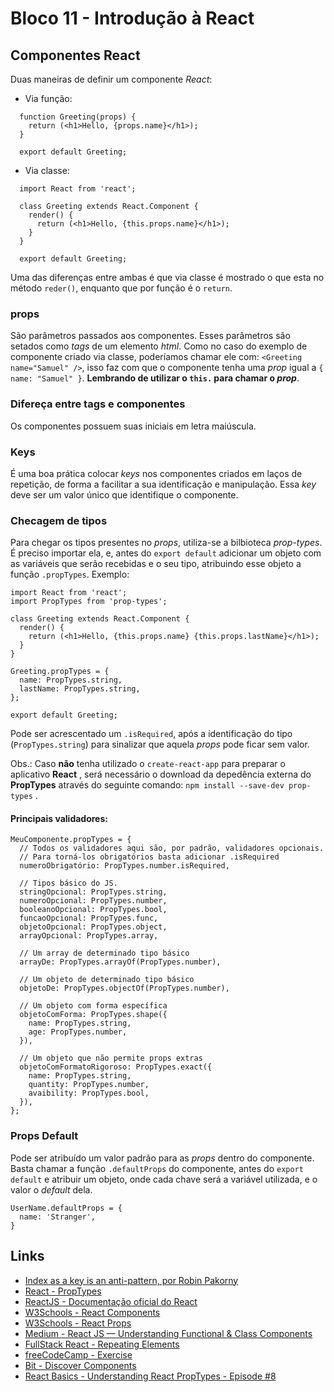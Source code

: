 # Bloco 11 - Introdução à React

## Componentes React

Duas maneiras de definir um componente *React*:

- Via função:

```
  function Greeting(props) {
    return (<h1>Hello, {props.name}</h1>);
  }

  export default Greeting;
```

- Via classe:

```
  import React from 'react';

  class Greeting extends React.Component {
    render() {
      return (<h1>Hello, {this.props.name}</h1>);
    }
  }

  export default Greeting;
```

Uma das diferenças entre ambas é que via classe é mostrado o que esta no método `reder()`, enquanto que por função é o `return`.

### props

São parâmetros passados aos componentes. Esses parâmetros são setados como *tags* de um elemento *html*. Como no caso do exemplo de componente criado via classe, poderíamos chamar ele com: `<Greeting name="Samuel" />`, isso faz com que o componente tenha uma *prop* igual a `{ name: "Samuel" }`. **Lembrando de utilizar o `this.` para chamar o *prop***.

### Difereça entre tags e componentes

Os componentes possuem suas iniciais em letra maiúscula.

### Keys

É uma boa prática colocar *keys* nos componentes criados em laços de repetição, de forma a facilitar a sua identificação e manipulação. Essa *key* deve ser um valor único que identifique o componente.

### Checagem de tipos

Para chegar os tipos presentes no *props*, utiliza-se a bilbioteca *prop-types*.
É preciso importar ela, e, antes do `export default` adicionar um objeto com as variáveis que serão recebidas e o seu tipo, atribuindo esse objeto a função `.propTypes`. Exemplo:

```
import React from 'react';
import PropTypes from 'prop-types';

class Greeting extends React.Component {
  render() {
    return (<h1>Hello, {this.props.name} {this.props.lastName}</h1>);
  }
}

Greeting.propTypes = {
  name: PropTypes.string,
  lastName: PropTypes.string,
};

export default Greeting;
```

Pode ser acrescentado um `.isRequired`, após a identificação do tipo (`PropTypes.string`) para sinalizar que aquela *props* pode ficar sem valor.

Obs.: Caso **não** tenha utilizado o `create-react-app` para preparar o aplicativo **React** , será necessário o download da depedência externa do **PropTypes** através do seguinte comando: `npm install --save-dev prop-types` .

#### Principais validadores:

```
MeuComponente.propTypes = {
  // Todos os validadores aqui são, por padrão, validadores opcionais.
  // Para torná-los obrigatórios basta adicionar .isRequired
  numeroObrigatório: PropTypes.number.isRequired,

  // Tipos básico do JS.
  stringOpcional: PropTypes.string,
  numeroOpcional: PropTypes.number,
  booleanoOpcional: PropTypes.bool,
  funcaoOpcional: PropTypes.func,
  objetoOpcional: PropTypes.object,
  arrayOpcional: PropTypes.array,

  // Um array de determinado tipo básico
  arrayDe: PropTypes.arrayOf(PropTypes.number),

  // Um objeto de determinado tipo básico
  objetoDe: PropTypes.objectOf(PropTypes.number),

  // Um objeto com forma específica
  objetoComForma: PropTypes.shape({
    name: PropTypes.string,
    age: PropTypes.number,
  }),

  // Um objeto que não permite props extras
  objetoComFormatoRigoroso: PropTypes.exact({
    name: PropTypes.string,
    quantity: PropTypes.number,
    avaibility: PropTypes.bool,
  }),
};
```

### Props Default

Pode ser atribuído um valor padrão para as *props* dentro do componente. Basta chamar a função `.defaultProps` do componente, antes do `export default` e atribuir um objeto, onde cada chave será a variável utilizada, e o valor o *default* dela.

```
UserName.defaultProps = {
  name: 'Stranger',
}
```

## Links

- [Index as a key is an anti-pattern, por Robin Pakorny](https://medium.com/@robinpokorny/index-as-a-key-is-an-anti-pattern-e0349aece318)
- [React - PropTypes](https://pt-br.reactjs.org/docs/typechecking-with-proptypes.html#proptypes)
- [ReactJS - Documentação oficial do React](https://pt-br.reactjs.org/)
- [W3Schools - React Components](https://www.w3schools.com/react/react_components.asp)
- [W3Schools - React Props](https://www.w3schools.com/react/react_props.asp)
- [Medium - React JS — Understanding Functional & Class Components](https://codeburst.io/react-js-understanding-functional-class-components-e65d723e909)
- [FullStack React - Repeating Elements](https://www.fullstackreact.com/30-days-of-react/day-13/#repeating-elements)
- [freeCodeCamp - Exercise](https://www.freecodecamp.org/learn/front-end-libraries/react/write-a-react-component-from-scratch)
- [Bit - Discover Components](https://bit.dev/components)
- [React Basics - Understanding React PropTypes - Episode #8](https://www.youtube.com/watch?v=XLthy2j_CCQ)